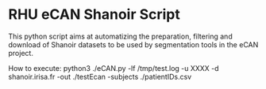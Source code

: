 # RHU eCAN Shanoir Script

This python script aims at automatizing the preparation, filtering and download of Shanoir datasets to be used by segmentation tools in the eCAN project.

How to execute:
python3 ./eCAN.py -lf /tmp/test.log -u XXXX -d shanoir.irisa.fr -out ./testEcan -subjects ./patientIDs.csv

